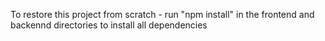 To restore this project from scratch - run "npm install" in the frontend and backennd directories to install all dependencies
